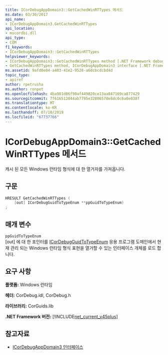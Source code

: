 ```yaml
---
title: ICorDebugAppDomain3::GetCachedWinRTTypes 메서드
ms.date: 03/30/2017
api_name:
- ICorDebugAppDomain3.GetCachedWinRTTypes
api_location:
- mscordbi.dll
api_type:
- COM
f1_keywords:
- ICorDebugAppDomain3::GetCachedWinRTTypes
helpviewer_keywords:
- ICorDebugAppDomain3::GetCachedWinRTTypes method [.NET Framework debugging]
- GetCachedWinRTTypes method, ICorDebugAppDomain3 interface [.NET Framework debugging]
ms.assetid: 9afd0e04-a403-41e2-9528-a6dcbcdcbd4d
topic_type:
- apiref
author: rpetrusha
ms.author: ronpet
ms.openlocfilehash: 4ba981d86f90af449820ce13aa847169ca877429
ms.sourcegitcommit: 7f616512044ab7795e32806578e8dc0c6a0e038f
ms.translationtype: MT
ms.contentlocale: ko-KR
ms.lasthandoff: 07/10/2019
ms.locfileid: "67737766"
---
```

# <a name="icordebugappdomain3getcachedwinrttypes-method"></a>ICorDebugAppDomain3::GetCachedWinRTTypes 메서드
캐시 된 모든 Windows 런타임 형식에 대 한 열거자를 가져옵니다.  
  
## <a name="syntax"></a>구문  
  
```cpp  
HRESULT GetCachedWinRTTypes (   
    [out] ICorDebugGuidToTypeEnum **ppGuidToTypeEnum)  
;  
```  
  
## <a name="parameters"></a>매개 변수  
 `ppGuidToTypeEnum`  
 [out] 에 대 한 포인터를 [ICorDebugGuidToTypeEnum](../../../../docs/framework/unmanaged-api/debugging/icordebugguidtotypeenum-interface.md) 응용 프로그램 도메인에서 현재 관리 되는 Windows 런타임 형식 표현을 열거할 수 있는 인터페이스 개체를 로드 합니다.  
  
## <a name="requirements"></a>요구 사항  
 **플랫폼:** Windows 런타임  
  
 **헤더:** CorDebug.idl, CorDebug.h  
  
 **라이브러리:** CorGuids.lib  
  
 **.NET Framework 버전:** [!INCLUDE[net_current_v45plus](../../../../includes/net-current-v45plus-md.md)]  
  
## <a name="see-also"></a>참고자료

- [ICorDebugAppDomain3 인터페이스](../../../../docs/framework/unmanaged-api/debugging/icordebugappdomain3-interface.md)
